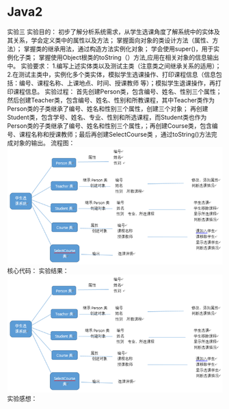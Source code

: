 # Java2
实验三
实验目的：
初步了解分析系统需求，从学生选课角度了解系统中的实体及其关系，学会定义类中的属性以及方法；
掌握面向对象的类设计方法（属性、方法）；
掌握类的继承用法，通过构造方法实例化对象；
学会使用super()，用于实例化子类；
掌握使用Object根类的toString（）方法,应用在相关对象的信息输出中。
实验要求：
1.编写上述实体类以及测试主类（注意类之间继承关系的适用）；
2.在测试主类中，实例化多个类实体，模拟学生选课操作、打印课程信息（信息包括：编号、课程名称、上课地点、时间、授课教师 等）；模拟学生退课操作，再打印课程信息。
实验过程：
首先创建Person类，包含编号、姓名、性别三个属性；然后创建Teacher类，包含编号、姓名、性别和所教课程，其中Teacher类作为Person类的子类继承了编号、姓名和性别三个属性，创建三个对象；
再创建Student类，包含学号、姓名、专业、性别和所选课程，而Student类也作为Person类的子类继承了编号、姓名和性别三个属性，；再创建Course类，包含编号、课程名称和授课教师；最后再创建SelectCourse类
，通过toString()方法完成对象的输出。
流程图：
![images](https://github.com/tan-weijia/Java2/blob/main/images/liuchengtu.png)
核心代码：
实验结果：
![images](https://github.com/tan-weijia/Java2/blob/main/images/liuchengtu.png)
实验感想：

